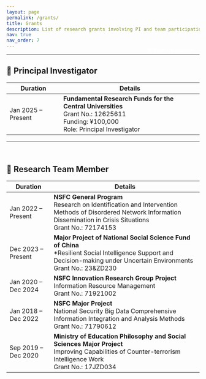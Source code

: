 ```yaml
---
layout: page
permalink: /grants/
title: Grants
description: List of research grants involving PI and team participation in national-level scientific projects.
nav: true
nav_order: 7
---
```


---

<button onclick="toggleLang()" style="
  background-color: var(--global-theme-color);
  color: white;
  font-weight: bold;
  border: 2px solid var(--global-theme-color);
  border-radius: 6px;
  padding: 6px 12px;
  cursor: pointer;
  margin-top: -40px;
  float: right;
">
  🌐 Switch Language
</button>

<div id="en-grants" markdown="block">

## 🎯 Principal Investigator

| **Duration**       | **Details** |
|--------------------|-------------|
| Jan 2025 – Present | **Fundamental Research Funds for the Central Universities**<br>Grant No.: 12625611<br>Funding: ¥100,000<br>Role: Principal Investigator |

<hr>

<br>

## 🤝 Research Team Member

| **Duration**       | **Details** |
|--------------------|-------------|
| Jan 2022 – Present | **NSFC General Program**<br>Research on Identification and Intervention Methods of Disordered Network Information Dissemination in Crisis Situations<br>Grant No.: 72174153 |
| Dec 2023 – Present | **Major Project of National Social Science Fund of China**<br>*Resilient Social Intelligence Support and Decision-making under Uncertain Environments<br>Grant No.: 23&ZD230 |
| Jan 2020 – Dec 2024 | **NSFC Innovation Research Group Project**<br>Information Resource Management<br>Grant No.: 71921002 |
| Jan 2018 – Dec 2022 | **NSFC Major Project**<br>National Security Big Data Comprehensive Information Integration and Analysis Methods<br>Grant No.: 71790612 |
| Sep 2019 – Dec 2020 | **Ministry of Education Philosophy and Social Sciences Major Project**<br>Improving Capabilities of Counter-terrorism Intelligence Work<br>Grant No.: 17JZD034 |
</div>

<div id="zh-grants" style="display: none;" markdown="block">

## 🎯 主持项目

| **时间**           | **项目内容** |
|--------------------|--------------|
| 2025年 – 至今       | **中央高校基本科研业务费专项资金资助**<br>项目编号：12625611<br>经费：10万元<br>负责人：陈苗苗 |

<hr>

## 🤝 参与项目

| **时间**           | **项目内容** |
|--------------------|--------------|
| 2022年1月 – 至今    | **国家自然科学基金面上项目**<br>危机情境下网络信息传播失序识别与干预方法研究<br>项目编号：72174153 |
| 2023年12月 – 至今   | **国家社会科学基金重大项目**<br>不确定环境下韧性社会智能情报支持与决策研究<br>项目编号：23&ZD230 |
| 2020年1月 – 2024年12月    | **国家自然科学基金创新研究群体项目**<br>信息资源管理<br>项目编号：71921002 |
| 2018年1月 – 2022年12月    | **国家自然科学基金重大项目**<br>国家安全大数据综合信息集成与分析方法<br>项目编号：71790612 |
| 2019年9月 – 2020年12月 | **教育部哲学社会科学研究重大课题攻关项目**<br>提高反恐怖主义情报信息工作能力对策研究<br>项目编号：17JZD034 |

</div>

<script>
  function toggleLang() {
    const en = document.getElementById('en-grants');
    const zh = document.getElementById('zh-grants');
    if (en.style.display === 'none') {
      en.style.display = 'block';
      zh.style.display = 'none';
    } else {
      en.style.display = 'none';
      zh.style.display = 'block';
    }
  }
</script>
